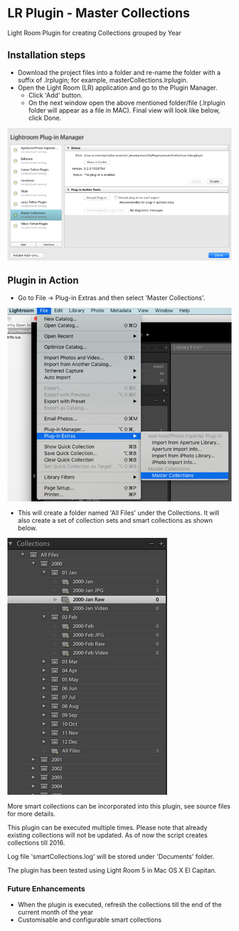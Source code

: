 # LR Plugin - Master Collections
Light Room Plugin for creating Collections grouped by Year

## Installation steps

- Download the project files into a folder and re-name the folder with a suffix of .lrplugin; for example, masterCollections.lrplugin.
- Open the Light Room (LR) application and go to the Plugin Manager. 
  - Click 'Add' button. 
  - On the next window open the above mentioned folder/file (.lrplugin folder will appear as a file in MAC). Final view will look like below, click Done.

![alt plugin manager light room](doc/pluginManager.png)

## Plugin in Action

- Go to File -> Plug-in Extras and then select 'Master Collections'.

![alt master collections menu in light room](doc/menu.png)

- This will create a folder named 'All Files' under the Collections. It will also create a set of collection sets and smart collections as shown below.

![alt master collections in light room](doc/collections.png)

More smart collections can be incorporated into this plugin, see source files for more details.

This plugin can be executed multiple times. Please note that already existing collections will not be updated. 
As of now the script creates collections till 2016.

Log file 'smartCollections.log' will be stored under 'Documents' folder.

The plugin has been tested using Light Room 5 in Mac OS X El Capitan.

### Future Enhancements

- When the plugin is executed, refresh the collections till the end of the current month of the year
- Customisable and configurable smart collections


